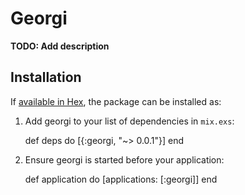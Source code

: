 # Georgi

**TODO: Add description**

## Installation

If [available in Hex](https://hex.pm/docs/publish), the package can be installed as:

  1. Add georgi to your list of dependencies in `mix.exs`:

        def deps do
          [{:georgi, "~> 0.0.1"}]
        end

  2. Ensure georgi is started before your application:

        def application do
          [applications: [:georgi]]
        end
